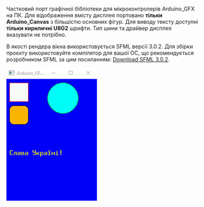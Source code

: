 Частковий порт графічної бібліотеки для мікроконтролерів Arduino_GFX на ПК. 
Для відображення вмісту дисплея портовано **тільки Arduino_Canvas** з більшістю основних фігур.
Для виводу тексту доступні **тільки кириличні U8G2** шрифти.
Тип шини та драйвер дисплея вказувати не потрібно.

В якості рендера вікна використовується SFML версії 3.0.2. 
Для збірки проєкту використовуйте компілятор для вашої ОС, що рекомендується розробником SFML за цим посиланням: [Download SFML 3.0.2](https://www.sfml-dev.org/download/sfml/3.0.2/).

![alt text](image/Arduino_GFX2PC.png)